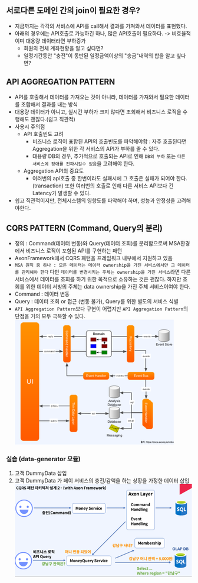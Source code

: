 ## 서로다른 도메인 간의 join이 필요한 경우?
- 지금까지는 각각의 서비스에 API를 call해서 결과를 가져와서 데이터를 표현했다.
- 아래의 경우에는 API호출로 가능하긴 하나, 많은 API호출이 필요하다. -> 비효율적이며 대용량 데이터라면 부하증가
  - 회원의 전체 계좌현황을 알고 싶다면?
  - 일정기간동안 "충전"이 동반된 일정금액이상의 "송금"내역의 합을 알고 싶다면?

## API AGGREGATION PATTERN
- API를 호출해서 데이터를 가져오는 것이 아니라, 데이터를 가져와서 필요한 데이터를 조합해서 결과를 내는 방식
- 대용량 데이터가 아니고, 실시간 부하가 크지 않다면 조회해서 비즈니스 로직을 수행해도 괜찮다.(쉽고 직관적)
- 사용시 주의점
  - API 호출빈도 고려 
    - 비즈니스 로직이 표함된 API의 호출빈도를 파악해야함 : 자주 호출된다면 Aggregation을 위한 각 서비스의 API가 부하를 줄 수 있다.
    - 대용량 DB의 경우, 추가적으로 호출되는 API로 인해 `DB의 부하` 또는 `다른 서비스에 장애를 전파시킬수 있음`을 고려해야 한다.
  - Aggregation API의 중요도
    - 여러번의 api호출 중 한번이라도 실패시에 그 호출은 실패가 되어야 한다.(transaction) 또한 여러번의 호출로 인해 다른 서비스 API보다 긴 Latency가 발생할 수 있다.
- 쉽고 직관적이지만, 전체시스템의 영향도를 파악해야 하며, 성능과 안정성을 고려해야한다.

## CQRS PATTERN (Command, Query의 분리)
- 정의 : Command(데이터 변동)와 Query(데이터 조회)를 분리함으로써 MSA환경에서 비즈니스 로직이 포함된 API를 구현하는 패턴
- AxonFramework에서 CQRS 패턴을 프레임워크 내부에서 지원하고 있음
- `MSA 원칙 중 하나 : 모든 데이터는 데이터 ownership을 가진 서비스에서만 그 데이터를 관리해야 한다`
다만 `데이터를 변경시키는 주체는 ownership을 가진 서비스`라면 다른 서비스에서 데이터를 조회를 하기 위한 목적으로 소유하는 것은 괜찮다. 하지만 조회를 위한 데이터 서빙의 주체는 data ownership을 가진 주체 서비스이여야 한다.
- Command : 데이터 변동
- Query : 데이터 조회 or 접근 (변동 불가), Query를 위한 별도의 서비스 식별
- `API Aggregation Pattern`보다 구현이 어렵지만 `API Aggregation Pattern`의 단점을 거의 모두 극복할 수 있다. 
![axon framework에서 제공하는 CQRS](md-resource/axon-cqrs.png)

### 실습 (data-generator 모듈)
1. 고객 DummyData 삽입
2. 고객 DummyData 가 페이 서비스의 충전/감액을 하는 상황을 가정한 데이터 삽입
![img.png](md-resource/part6-01.png)